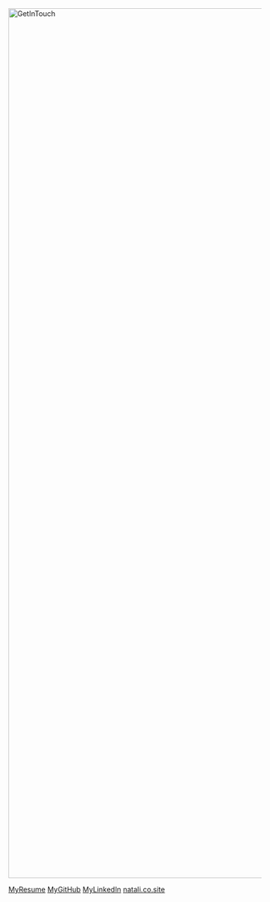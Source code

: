 
<img width="1728" alt="GetInTouch" src="https://github.com/nataliabdallah/natali.github.io/assets/143548087/7fcc333c-35d1-423d-b509-2011bc48ae4d">

[MyResume](Resume.pdf)
[MyGitHub](https://www.github.com/nataliabdallah)
[MyLinkedIn](https://www.linkedin.com/in/nataliabdallah/)
[natali.co.site](https://natali.co.site)
